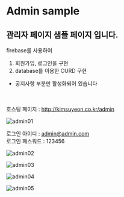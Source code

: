 # Admin sample

## 관리자 페이지 샘플 페이지 입니다.

firebase를 사용하여<br> 
1. 회원가입, 로그인을 구현 <br>
2. database를 이용한 CURD 구현

- 공지사항 부분만 활성화되어 있습니다 <br>
<br><br>


호스팅 페이지 : http://kimsuyeon.co.kr/admin <br>


![admin01](https://user-images.githubusercontent.com/51283405/73731733-58d39700-477c-11ea-8ae7-f336765f3a2e.PNG)



로그인 아이디 : admin@admin.com <br>
로그인 패스워드 : 123456


![admin02](https://user-images.githubusercontent.com/51283405/73734948-cf26c800-4781-11ea-9706-3a953cf765ad.PNG)

![admin03](https://user-images.githubusercontent.com/51283405/73734952-d0f08b80-4781-11ea-9637-8e92446e1b31.PNG)

![admin04](https://user-images.githubusercontent.com/51283405/73734955-d221b880-4781-11ea-97d8-d12c1e17f69f.PNG)

![admin05](https://user-images.githubusercontent.com/51283405/73734962-d3eb7c00-4781-11ea-9f21-7187c91a7dd8.PNG)
